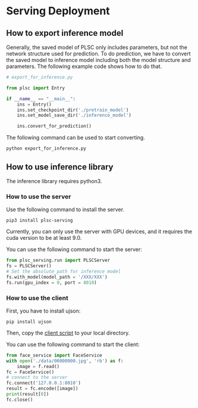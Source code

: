 # Serving Deployment
## How to export inference model
Generally, the saved model of PLSC only includes parameters, but not the network structure used for prediction. To do prediction, we have to convert the saved model to inference model including both the model structure and parameters.
The following example code shows how to do that.
```python
# export_for_inference.py

from plsc import Entry

if __name__ == "__main__":
    ins = Entry()
    ins.set_checkpoint_dir('./pretrain_model')
    ins.set_model_save_dir('./inference_model')

    ins.convert_for_prediction()
```

The following command can be used to start converting.
```shell script
python export_for_inference.py
```

## How to use inference library
The inference library requires python3.

### How to use the server
Use the following command to install the server.
```shell script
pip3 install plsc-serving
```

Currently, you can only use the server with GPU devices, and it requires the cuda version to be at least 9.0.

You can use the following command to start the server:
```python
from plsc_serving.run import PLSCServer
fs = PLSCServer()
# Set the absolute path for inference model
fs.with_model(model_path = '/XXX/XXX')
fs.run(gpu_index = 0, port = 8010)
```

### How to use the client
First, you have to install ujson:
```shell script
pip install ujson
```

Then, copy the [client script](../../../serving/client/face_service/face_service.py) to your local directory.

You can use the following command to start the client:
```python
from face_service import FaceService
with open('./data/00000000.jpg', 'rb') as f:
    image = f.read()
fc = FaceService()
# connect to the server
fc.connect('127.0.0.1:8010')
result = fc.encode([image])
print(result[0])
fc.close()
```